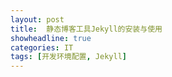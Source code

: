 ```yaml
---
layout: post
title:  静态博客工具Jekyll的安装与使用
showheadline: true
categories: IT
tags: [开发环境配置, Jekyll]
---
```


